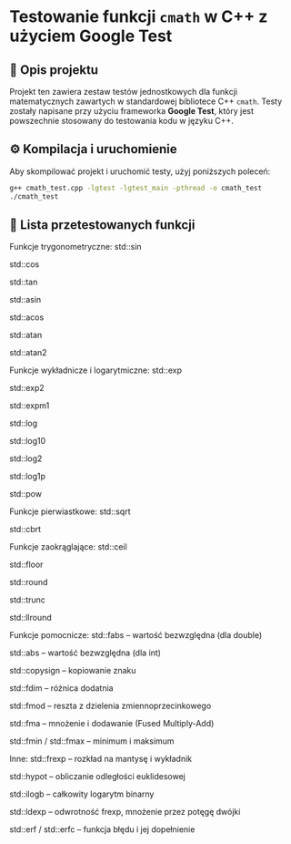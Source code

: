 # Testowanie funkcji `cmath` w C++ z użyciem Google Test

## 📌 Opis projektu

Projekt ten zawiera zestaw testów jednostkowych dla funkcji matematycznych zawartych w standardowej bibliotece C++ `cmath`. Testy zostały napisane przy użyciu frameworka **Google Test**, który jest powszechnie stosowany do testowania kodu w języku C++.

## ⚙️ Kompilacja i uruchomienie

Aby skompilować projekt i uruchomić testy, użyj poniższych poleceń:

```bash
g++ cmath_test.cpp -lgtest -lgtest_main -pthread -o cmath_test
./cmath_test
```

## 🧪 Lista przetestowanych funkcji

Funkcje trygonometryczne:
std::sin

std::cos

std::tan

std::asin

std::acos

std::atan

std::atan2

Funkcje wykładnicze i logarytmiczne:
std::exp

std::exp2

std::expm1

std::log

std::log10

std::log2

std::log1p

std::pow

Funkcje pierwiastkowe:
std::sqrt

std::cbrt

Funkcje zaokrąglające:
std::ceil

std::floor

std::round

std::trunc

std::llround

Funkcje pomocnicze:
std::fabs – wartość bezwzględna (dla double)

std::abs – wartość bezwzględna (dla int)

std::copysign – kopiowanie znaku

std::fdim – różnica dodatnia

std::fmod – reszta z dzielenia zmiennoprzecinkowego

std::fma – mnożenie i dodawanie (Fused Multiply-Add)

std::fmin / std::fmax – minimum i maksimum

Inne:
std::frexp – rozkład na mantysę i wykładnik

std::hypot – obliczanie odległości euklidesowej

std::ilogb – całkowity logarytm binarny

std::ldexp – odwrotność frexp, mnożenie przez potęgę dwójki

std::erf / std::erfc – funkcja błędu i jej dopełnienie
